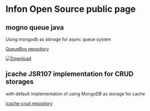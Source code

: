 # Infon Open Source public page

## mogno queue java
Using mongodb as storage for async queue system

[QueueBox repository](https://github.com/infon-zed/mongo-queue-java)

[ ![Download](https://api.bintray.com/packages/infon-zed-oss/infon-zed-oss/QueueBox/images/download.svg) ](https://bintray.com/infon-zed-oss/infon-zed-oss/QueueBox/_latestVersion)

## jcache JSR107 implementation for CRUD storages
with default implementation of using MongoDB as storage for cache

[jcache-crud repository](https://github.com/infon-zed/jcache-crud)
